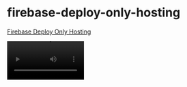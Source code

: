 # firebase-deploy-only-hosting

[Firebase Deploy Only Hosting ](https://www.youtube.com/watch?v=cdxWLVIvsJ8)

<video src='https://www.youtube.com/watch?v=cdxWLVIvsJ8' width=180/>

